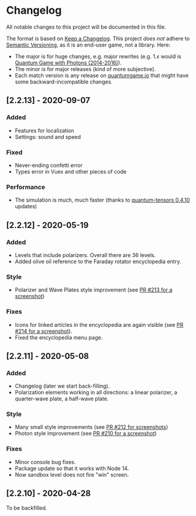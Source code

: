 # Changelog

All notable changes to this project will be documented in this file.

The format is based on [Keep a Changelog](https://keepachangelog.com/en/1.0.0/).
This project *does not* adhere to [Semantic Versioning](https://semver.org/spec/v2.0.0.html), as it is an end-user game, not a library.
Here:

* The major is for huge changes, e.g. major rewrites (e.g. 1.x would is [Quantum Game with Photons (2014-2016)](https://github.com/stared/quantum-game)).
* The minor is for major releases (kind of more subjective).
* Each match version is any release on [quantumgame.io](https://quantumgame.io/) that might have some backward-incompatible changes.

## [2.2.13] - 2020-09-07

### Added

* Features for localization
* Settings: sound and speed

### Fixed

* Never-ending confetti error
* Types error in Vuex and other pieces of code

### Performance

* The simulation is much, much faster (thanks to [quantum-tensors 0.4.10](https://github.com/Quantum-Game/quantum-tensors) updates)


## [2.2.12] - 2020-05-19

### Added

* Levels that include polarizers. Overall there are 36 levels.
* Added olive oil reference to the Faraday rotator encyclopedia entry.

### Style

* Polarizer and Wave Plates style improvement (see [PR #213 for a screenshot](https://github.com/Quantum-Game/quantum-game-2/pull/213))

### Fixes

* Icons for linked articles in the encyclopedia are again visible (see [PR #214 for a screenshot](https://github.com/Quantum-Game/quantum-game-2/pull/214)).
* Fixed the encyclopedia menu page.

## [2.2.11] - 2020-05-08

### Added

* Changelog (later we start back-filling).
* Polarization elements working in all directions: a linear polarizer, a quarter-wave plate, a half-wave plate.

### Style

* Many small style improvements (see [PR #212 for screenshots](https://github.com/Quantum-Game/quantum-game-2/pull/212))
* Photon style improvement (see [PR #210 for a screenshot](https://github.com/Quantum-Game/quantum-game-2/pull/210))

### Fixes

* Minor console bug fixes.
* Package update so that it works with Node 14.
* Now sandbox level does not fire "win" screen.

## [2.2.10] - 2020-04-28

To be backfilled.
